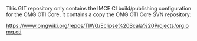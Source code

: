 This GIT repository only contains the IMCE CI build/publishing configuration for the OMG OTI Core, it contains a copy the OMG OTI Core SVN repository:

https://www.omgwiki.org/repos/TIWG/Eclipse%20Scala%20Projects/org.omg.oti
